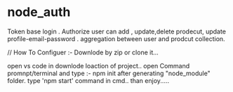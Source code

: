 # node_auth


Token base login .
Authorize user can add , update,delete prodecut, update profile-email-password .
aggregation between user and prodcut collection.



// How To Configuer :-
Downlode by zip or clone it...

open vs code in downlode loaction of project..
open Command promnpt/terminal and type :- npm init
after generating "node_module" folder.
type 'npm start' command in cmd.. 
than enjoy.....